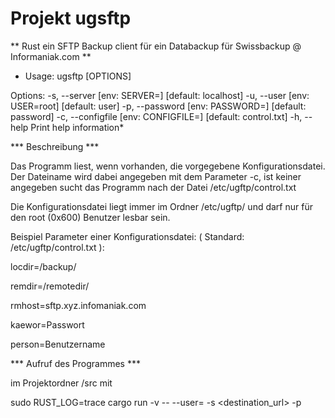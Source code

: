 # Projekt ugsftp

** Rust ein SFTP Backup client für ein Databackup für  Swissbackup @ Informaniak.com **

* Usage: ugsftp [OPTIONS]

Options:
  -s, --server <SERVER>          [env: SERVER=] [default: localhost]
  -u, --user <USER>              [env: USER=root] [default: user]
  -p, --password <PASSWORD>      [env: PASSWORD=] [default: password]
  -c, --configfile <CONFIGFILE>  [env: CONFIGFILE=] [default: control.txt]
  -h, --help                     Print help information*


*** Beschreibung ***

Das Programm liest, wenn vorhanden, die vorgegebene Konfigurationsdatei.
Der Dateiname wird dabei angegeben mit dem Parameter -c, ist keiner angegeben
sucht das Programm nach der Datei /etc/ugftp/control.txt

Die Konfigurationsdatei liegt immer im Ordner /etc/ugftp/
und darf nur für den root (0x600) Benutzer lesbar sein.

Beispiel Parameter einer Konfigurationsdatei: ( Standard: /etc/ugftp/control.txt ):

locdir=/backup/

remdir=/remotedir/

rmhost=sftp.xyz.infomaniak.com

kaewor=Passwort

person=Benutzername




*** Aufruf des Programmes ***

im Projektordner /src mit

sudo RUST_LOG=trace cargo run -v -- --user=<user> -s <destination_url> -p <passwort>
